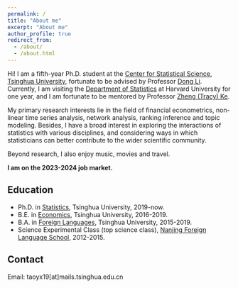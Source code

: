 ```yaml
---
permalink: /
title: "About me"
excerpt: "About me"
author_profile: true
redirect_from: 
  - /about/
  - /about.html
---
```


<!-- <img src="../images/2023.8.jpg" width="600"> -->

Hi! I am a fifth-year Ph.D. student at the [Center for Statistical Science](http://www.stat.tsinghua.edu.cn/en), [Tsinghua University](https://www.tsinghua.edu.cn/en/), fortunate to be advised by Professor [Dong Li](http://www.stat.tsinghua.edu.cn/en/teachers/dongli/). Currently, I am visiting the [Department of Statistics](https://statistics.fas.harvard.edu/home) at Harvard University for one year, and I am fortunate to be mentored by Professor [Zheng (Tracy) Ke](https://zke.fas.harvard.edu).

My primary research interests lie in the field of financial econometrics, non-linear time series analysis, network analysis, ranking inference and topic modeling. Besides, I have a broad interest in exploring the interactions of statistics with various disciplines, and considering ways in which statisticians can better contribute to the wider scientific community.

Beyond research, I also enjoy music, movies and travel.

**I am on the 2023-2024 job market.**

## Education
* Ph.D. in [Statistics](http://www.stat.tsinghua.edu.cn/en/), Tsinghua University, 2019-now.
* B.E. in [Economics](https://www.sem.tsinghua.edu.cn/en/), Tsinghua University, 2016-2019.
* B.A. in [Foreign Languages](https://www.dfll.tsinghua.edu.cn), Tsinghua University, 2015-2019.
* Science Experimental Class (top science class), [Nanjing Foreign Language School](http://www.nfls.com.cn/iynt/main.htm), 2012-2015.

## Contact
Email: taoyx19[at]mails.tsinghua.edu.cn
